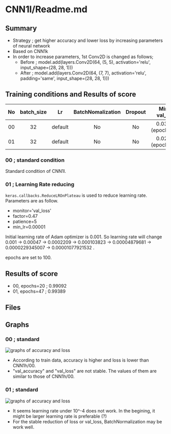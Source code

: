 # CNN1l/Readme.md

## Summary
- Strategy ; get higher accuracy and lower loss by increasing parameters of neural network
- Based on CNN1k
- In order to increase parameters, 1st Conv2D is changed as follows;
  - Before ; model.add(layers.Conv2D(64, (5, 5), activation='relu', input_shape=(28, 28, 1)))
  - After ; model.add(layers.Conv2D(64, (7, 7), activation='relu', padding='same', input_shape=(28, 28, 1)))

## Training conditions and Results of score

| No | batch_size | Lr | BatchNomalization | Dropout | Min of val_loss | Max of val_accuracy | Score |
| :-: | :-:        |:-: | :-:               | :-: | :-: | :-: |:-:|
| 00  | 32 | default  | No | No | 0.03399 (epochs=20) | 0.99298 (epochs=34) | 0.99092 (epochs=20)|
| 01  | 32 | default  | No | No | 0.02485 (epochs=47) | 0.99417 (epochs=47) | 0.99389 (epochs=47)|

### 00 ; standard condition
Standard condition of CNN1l.

### 01 ; Learning Rate reducing
```keras.callbacks.ReduceLROnPlateau``` is used to reduce learning rate. Parameters are as follow.

- monitor='val_loss'
- factor=0.47
- patience=5
- min_lr=0.00001

Initial learning rate of Adam optimizer is 0.001. So learning rate will change 0.001 -> 0.00047 -> 0.0002209 -> 0.000103823 -> 0.00004879681 -> 0.0000229345007 -> 0.00001077921532 .

epochs are set to 100.



## Results of score
- 00, epochs=20 ; 0.99092
- 01, epochs=47 ; 0.99389

## Files


## Graphs
### 00 ; standard
![graphs of accuracy and loss](./00/CNN1l_00.svg)
- According to train data, accuracy is higher and loss is lower than CNN1h/00.
- "val_accuracy" and "val_loss" are not stable. The values of them are similar to those of CNN1h/00.

### 01 ; standard
![graphs of accuracy and loss](./01/CNN1l_01.svg)
- It seems learning rate under 10^-4 does not work. In the begining, it might be larger learning rate is preferable (?)
- For the stable reduction of loss or val_loss, BatchNormalization may be work well.
